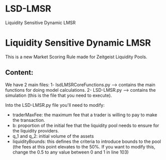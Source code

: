 # LSD-LMSR
Liquidity Sensitive Dynamic LMSR


# Liquidity Sensitive Dynamic LMSR
This is a new Market Scoring Rule made for Zeitgeist Liquidity Pools.

## Content:
We have 2 main files:
1- lsdLMSRCoreFunctions.py --> contains the main functions for doing model calculations.
2- LSD-LMSR.py --> contains the simulation (this is the file that you need to execute).

Into the LSD-LMSR.py file you'll need to modify:
- traderMaxFee: the maximum fee that a trader is willing to pay to make the transaction.
- b: proportion of the initial fee that the liquidity pool needs to ensure for the liquidity providers.
- q_1 and q_2: initial volume of the assets
- liquidityBounds: this defines the criteria to introduce bounds to the pool (the fees at this point elevates to the 50%. If you want to modify this, change the 0.5 to any value between 0 and 1 in line 103)
